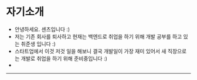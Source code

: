# 자기소개

- 안녕하세요. 센츠입니다 :)
- 저는 기존 회사를 퇴사하고 현재는 백엔드로 취업을 하기 위해 개발 공부를 하고 있는 취준생 입니다 :)
- 스타트업에서 이것 저것 일을 해보니 결국 개발일이 가장 재미 있어서 새 직장으로는 개발로 취업을 하기 위해 준비중입니다 :)
- 

---
